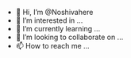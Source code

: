 - 👋 Hi, I’m @Noshivahere
- 👀 I’m interested in ...
- 🌱 I’m currently learning ...
- 💞️ I’m looking to collaborate on ...
- 📫 How to reach me ...

<!---
Noshivahere/Noshivahere is a ✨ special ✨ repository because its `README.md` (this file) appears on your GitHub profile.
You can click the Preview link to take a look at your changes.
--->
